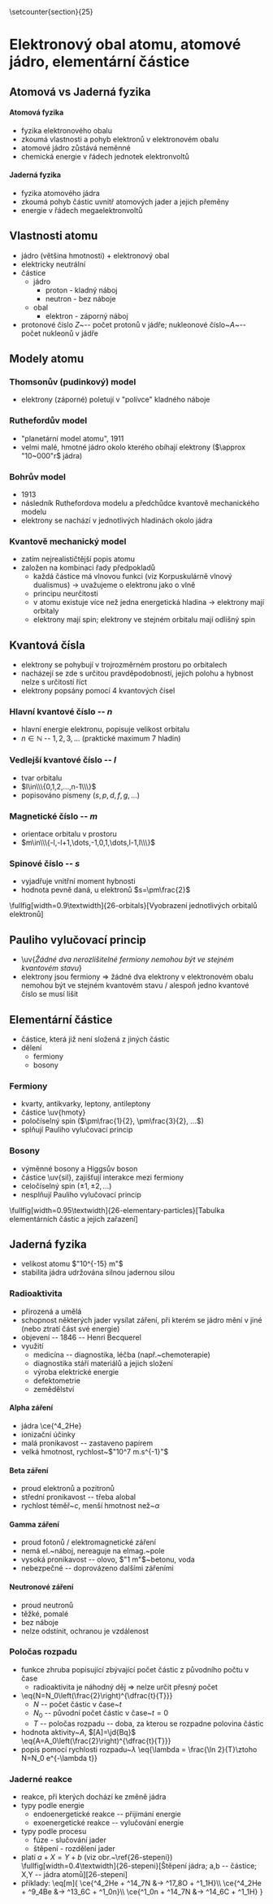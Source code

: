\setcounter{section}{25}
# Elektronový obal atomu, atomové jádro, elementární částice

## Atomová vs Jaderná fyzika
#### Atomová fyzika
- fyzika elektronového obalu
- zkoumá vlastnosti a pohyb elektronů v elektronovém obalu
- atomové jádro zůstává neměnné
- chemická energie v řádech jednotek elektronvoltů

#### Jaderná fyzika
- fyzika atomového jádra
- zkoumá pohyb částic uvnitř atomových jader a jejich přeměny
- energie v řádech megaelektronvoltů

## Vlastnosti atomu
- jádro (většina hmotnosti) + elektronový obal
- elektricky neutrální
- částice
	- jádro
		- proton - kladný náboj
		- neutron - bez náboje
	- obal
		- elektron - záporný náboj
- protonové číslo $Z$~-- počet protonů v jádře; nukleonové číslo~$A$~-- počet
	nukleonů v jádře

## Modely atomu
### Thomsonův (pudinkový) model
- elektrony (záporné) poletují v "polívce" kladného náboje

### Ruthefordův model
- "planetární model atomu", 1911
- velmi malé, hmotné jádro okolo kterého obíhají elektrony ($\approx "10~000"r$
	jádra)

### Bohrův model
- 1913
- následník Ruthefordova modelu a předchůdce kvantově mechanického modelu
- elektrony se nachází v jednotlivých hladinách okolo jádra

### Kvantově mechanický model
- zatím nejrealističtější popis atomu
- založen na kombinaci řady předpokladů
	- každá částice má vlnovou funkci (viz Korpuskulárně vlnový dualismus) ->
		uvažujeme o elektronu jako o vlně
	- principu neurčitosti
	- v atomu existuje více než jedna energetická hladina -> elektrony mají orbitaly
	- elektrony mají spin; elektrony ve stejném orbitalu mají odlišný spin

## Kvantová čísla
- elektrony se pohybují v trojrozměrném prostoru po orbitalech
- nacházejí se zde s určitou pravděpodobností, jejich polohu a hybnost nelze s
	určitostí říct
- elektrony popsány pomocí 4 kvantových čísel

### Hlavní kvantové číslo -- $n$
- hlavní energie elektronu, popisuje velikost orbitalu
- $n\in\mathbb{N}$ -- $1,2,3,\dots$ (praktické maximum 7 hladin)

### Vedlejší kvantové číslo -- $l$
- tvar orbitalu
- $l\in\\\{0,1,2,...,n-1\\\}$
- popisováno písmeny $(s, p, d, f, g, ...)$

### Magnetické číslo -- $m$
- orientace orbitalu v prostoru
- $m\in\\\{-l,-l+1,\dots,-1,0,1,\dots,l-1,l\\\}$

### Spinové číslo -- $s$
- vyjadřuje vnitřní moment hybnosti
- hodnota pevně daná, u elektronů $s=\pm\frac{2}$

\fullfig[width=0.9\textwidth]{26-orbitals}[Vyobrazení jednotlivých orbitalů elektronů]

## Pauliho vylučovací princip
- \uv{*Žádné dva nerozlišitelné fermiony nemohou být ve stejném kvantovém stavu*}
- elektrony jsou fermiony $\Rightarrow$ žádné dva elektrony v elektronovém
	obalu nemohou být ve stejném kvantovém stavu / alespoň jedno kvantové číslo
	se musí lišit

## Elementární částice
- částice, která již není složená z jiných částic
- dělení
	- fermiony
	- bosony

### Fermiony
- kvarty, antikvarky, leptony, antileptony
- částice \uv{hmoty}
- poločíselný spin ($\pm\frac{1}{2}, \pm\frac{3}{2}, ...$)
- splňují Pauliho vylučovací princip

### Bosony
- výměnné bosony a Higgsův boson
- částice \uv{sil}, zajišťují interakce mezi fermiony
- celočíselný spin ($\pm 1, \pm 2, ...$)
- nesplňují Pauliho vylučovací princip

\fullfig[width=0.95\textwidth]{26-elementary-particles}[Tabulka elementárních částic a jejich zařazení]

## Jaderná fyzika
- velikost atomu $"10^{-15} m"$
- stabilita jádra udržována silnou jadernou silou

### Radioaktivita
- přirozená a umělá
- schopnost některých jader vysílat záření, při kterém se jádro mění v jiné
	(nebo ztratí část své energie)
- objevení -- 1846 -- Henri Becquerel
- využití
	- medicína -- diagnostika, léčba (např.~chemoterapie)
	- diagnostika stáří materiálů a jejich složení
	- výroba elektrické energie
	- defektometrie
	- zemědělství

#### Alpha záření
- jádra \ce{^4_2He}
- ionizační účinky
- malá pronikavost -- zastaveno papírem
- velká hmotnost, rychlost~$"10^7 m.s^{-1}"$

#### Beta záření
- proud elektronů a pozitronů
- střední pronikavost -- třeba alobal
- rychlost téměř~$c$, menší hmotnost než~$\alpha$

#### Gamma záření
- proud fotonů / elektromagnetické záření
- nemá el.~náboj, nereaguje na elmag.~pole
- vysoká pronikavost -- olovo, $"1 m"$~betonu, voda
- nebezpečné -- doprovázeno dalšími zářeními

#### Neutronové záření
- proud neutronů
- těžké, pomalé
- bez náboje
- nelze odstínit, ochranou je vzdálenost

### Poločas rozpadu
- funkce zhruba popisující zbývající počet částic z původního počtu v čase
	- radioaktivita je náhodný děj $\Rightarrow$ nelze určit přesný počet
- \eq{N=N_0\left(\frac{2}\right)^{\dfrac{t}{T}}}
	- $N$ -- počet částic v čase~$t$
	- $N_0$ -- původní počet částic v čase~$t=0$
	- $T$ -- poločas rozpadu -- doba, za kterou se rozpadne polovina částic
- hodnota aktivity~$A$, $[A]=\jd{Bq}$
	\eq{A=A_0\left(\frac{2}\right)^{\dfrac{t}{T}}}
- popis pomocí rychlosti rozpadu~$\lambda$
	\eq{\lambda = \frac{\ln 2}{T}\ztoho N=N_0 e^{-\lambda t}}

### Jaderné reakce
- reakce, při kterých dochází ke změně jádra
- typy podle energie
	- endoenergetické reakce -- přijímání energie
	- exoenergetické reakce -- vylučování energie
- typy podle procesu
	- fúze - slučování jader
	- štěpení - rozdělení jader
- platí $a+X=Y+b$ (viz obr.~\ref{26-stepeni})
\fullfig[width=0.4\textwidth]{26-stepeni}[Štěpení jádra; a,b -- částice; X,Y -- jádra atomů][26-stepeni]
- příklady:
	\eq[m]{
		\ce{^4_2He + ^14_7N &-> ^17_8O + ^1_1H}\\\\
		\ce{^4_2He + ^9_4Be &-> ^13_6C + ^1_0n}\\\\
		\ce{^1_0n + ^14_7N &-> ^14_6C + ^1_1H}
	}
